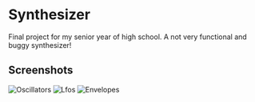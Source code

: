 # Synthesizer
Final project for my senior year of high school. A not very functional and buggy synthesizer!

## Screenshots

![Oscillators](../master/screenshots/Oscillators.png)
![Lfos](../master/screenshots/Lfo.png)
![Envelopes](../master/screenshots/Envelope.png)